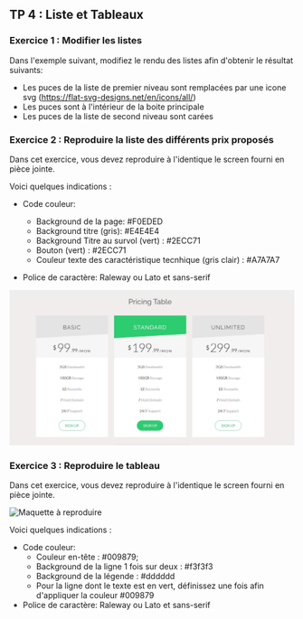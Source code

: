 ## TP 4 : Liste et Tableaux
### Exercice 1 : Modifier les listes

Dans l'exemple suivant, modifiez le rendu des listes afin d'obtenir le résultat suivants: 

- Les puces de la liste de premier niveau sont remplacées par une icone svg (https://flat-svg-designs.net/en/icons/all/)
- Les puces sont à l'intérieur de la boite principale
- Les puces de la liste de second niveau sont carées

### Exercice 2 : Reproduire la liste des différents prix proposés

Dans cet exercice, vous devez reproduire à l'identique le screen fourni en pièce jointe. 

Voici quelques indications : 
- Code couleur: 
    - Background de la page: #F0EDED
    - Background titre (gris): #E4E4E4
    - Background Titre au survol (vert) : #2ECC71 
    - Bouton (vert) : #2ECC71 
    - Couleur texte des caractéristique tecnhique (gris clair) : #A7A7A7

- Police de caractère: Raleway ou Lato et sans-serif

![Maquette à reproduire](https://github.com/techmindconsulting/workshop-css/blob/main/tp-4/tp-4-pricing-list.jpg)


### Exercice 3 : Reproduire le tableau

Dans cet exercice, vous devez reproduire à l'identique le screen fourni en pièce jointe. 


![Maquette à reproduire](https://github.com/techmindconsulting/workshop-css/blob/main/tp-4/tp-4-planet-list.jpg)

Voici quelques indications : 
- Code couleur: 
    - Couleur en-tête :  #009879;
    - Background de la ligne 1 fois sur deux : #f3f3f3
    - Background de la légende : #dddddd
    - Pour la ligne dont le texte est en vert, définissez une fois afin d'appliquer la couleur #009879
- Police de caractère: Raleway ou Lato et sans-serif
